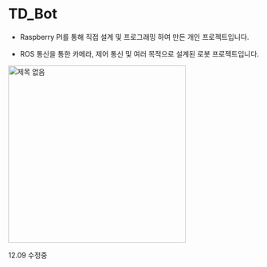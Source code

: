 # TD_Bot

- Raspberry PI를 통해 직접 설계 및 프로그래밍 하여 만든 개인 프로젝트입니다.
 
- ROS 통신을 통한 카메라, 제어 통신 및 여러 목적으로 설계된 로봇 프로젝트입니다.

<img width="356" alt="제목 없음" src="https://user-images.githubusercontent.com/80799025/206629161-54afdf6b-4624-475e-b6fb-e34f6b0f5755.png">


12.09 수정중
